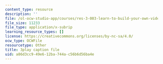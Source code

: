 ```yaml
---
content_type: resource
description: ''
file: /ol-ocw-studio-app/courses/res-3-003-learn-to-build-your-own-videogame-with-the-unity-game-engine-and-microsoft-kinect-january-iap-2017/a86d3cc949e612ba744ac56b6d56ba4e_yAgXsLhZ0_Y.srt
file_size: 11233
file_type: application/x-subrip
learning_resource_types: []
license: https://creativecommons.org/licenses/by-nc-sa/4.0/
ocw_type: OCWFile
resourcetype: Other
title: 3play caption file
uid: a86d3cc9-49e6-12ba-744a-c56b6d56ba4e
---
```

